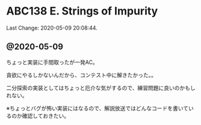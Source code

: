 # ABC138 E. Strings of Impurity

Last Change: 2020-05-09 20:08:44.

## @2020-05-09

ちょっと実装に手間取ったが一発AC。

貪欲にやるしかないんだから、コンテスト中に解きたかった。。

二分探索の実装としてはちょっと厄介な気がするので、練習問題に良いのかもしれない。

※ちょっとバグが怖い実装にはなるので、解説放送ではどんなコードを書いているのか確認しておきたい。

